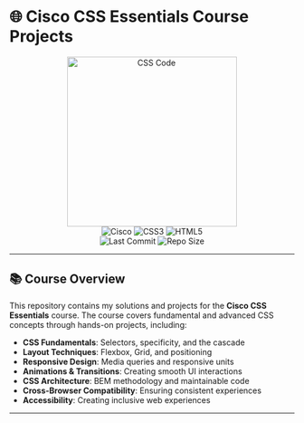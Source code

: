 # 🌐 Cisco CSS Essentials Course Projects

<div align="center">
  <img src="https://images.unsplash.com/photo-1555066931-4365d14bab8c?ixlib=rb-4.0.3&auto=format&fit=crop&w=600&q=80" width="300" alt="CSS Code"><br>
  <img src="https://img.shields.io/badge/Cisco-1BA0D7?style=for-the-badge&logo=cisco&logoColor=white" alt="Cisco">
  <img src="https://img.shields.io/badge/CSS3-1572B6?style=for-the-badge&logo=css3&logoColor=white" alt="CSS3">
  <img src="https://img.shields.io/badge/HTML5-E34F26?style=for-the-badge&logo=html5&logoColor=white" alt="HTML5"><br>
  <img src="https://img.shields.io/github/last-commit/Gl3nnnn/cisco?color=blue&style=flat-square" alt="Last Commit">
  <img src="https://img.shields.io/github/repo-size/Gl3nnnn/cisco" alt="Repo Size">
</div>

---

## 📚 Course Overview

This repository contains my solutions and projects for the **Cisco CSS Essentials** course. The course covers fundamental and advanced CSS concepts through hands-on projects, including:

- **CSS Fundamentals**: Selectors, specificity, and the cascade  
- **Layout Techniques**: Flexbox, Grid, and positioning  
- **Responsive Design**: Media queries and responsive units  
- **Animations & Transitions**: Creating smooth UI interactions  
- **CSS Architecture**: BEM methodology and maintainable code  
- **Cross-Browser Compatibility**: Ensuring consistent experiences  
- **Accessibility**: Creating inclusive web experiences  

---
